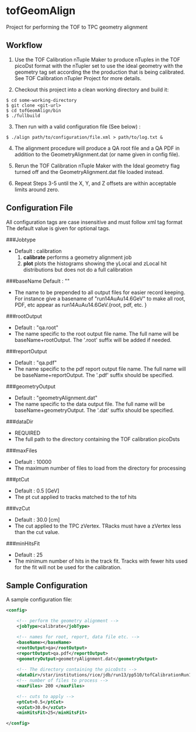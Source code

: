 tofGeomAlign
============

Project for performing the TOF to TPC geometry alignment


## Workflow
1)	Use the TOF Calibration nTuple Maker to produce nTuples in the TOF picoDst format with the nTupler set to use the ideal geometry with the geometry tag set according the the production that is being calibrated. See TOF Calibration nTupler Project for more details.

2) Checkout this project into a clean working directory and build it: 
```
$ cd some-working-directory	
$ git clone <git-url>
$ cd tofGeomAlign/bin
$ ./fullbuild
```

3) Then run with a valid configuration file (See below) :
```
$ ./align path/to/configuration/file.xml > path/to/log.txt &
```

4) The alignment procedure will produce a QA root file and a QA PDF in addition to the GeometryAlignment.dat (or name given in config file). 

5) Rerun the TOF Calibration nTuple Maker with the Ideal geometry flag turned off and the GeometryAlignment.dat file loaded instead.

6) Repeat Steps 3-5 until the X, Y, and Z offsets are within acceptable limits around zero.

## Configuration File

All configuration tags are case insensitive and must follow xml tag format
The default value is given for optional tags.

###Jobtype
* Default : calibration
  1. **calibrate**
performs a geometry alignment job
  2. **plot**
plots the histograms showing the yLocal and zLocal hit distributions but does not do a full calibration

###baseName
Default : ""
* The name to be prepended to all output files for easier record keeping. For instance give a basename of "run14AuAu14.6GeV" to make all root, PDF, etc appear as run14AuAu14.6GeV.{root, pdf, etc. } 

###rootOutput
* Default : "qa.root"
* The name specific to the root output file name. The full name will be baseName+rootOutput. The '.root' suffix will be added if needed.

###reportOutput
* Default : "qa.pdf"
* The name specific to the pdf report output file name. The full name will be baseName+reportOutput. The '.pdf' suffix should be specified.

###geometryOutput
* Default : "geometryAlignment.dat"
* The name specific to the data output file. The full name will be baseName+geometryOutput. The '.dat' suffix should be specified.

###dataDir
* REQUIRED
* The full path to the directory containing the TOF calibration picoDsts

###maxFiles
* Default : 10000
* The maximum number of files to load from the <dataDir> directory for processing

###ptCut
* Default : 0.5 [GeV]
* The pt cut applied to tracks matched to the tof hits

###vzCut
* Default : 30.0 [cm]
* The cut applied to the TPC zVertex. TRacks must have a zVertex less than the cut value.

###minHitsFit
* Default : 25
* The minimum number of hits in the track fit. Tracks with fewer hits used for the fit will not be used for the calibration.


## Sample Configuration
A sample configuration file:
```xml
<config>

	<!-- perform the geometry alignment -->
	<jobType>calibrate</jobType>

	<!-- names for root, report, data file etc. -->
	<baseName></baseName>
	<rootOutput>qa</rootOutput>
	<reportOutput>qa.pdf</reportOutput>
	<geometryOutput>geometryAlignment.dat</geometryOutput>
	
	<!-- The directory containing the picoDsts -->
	<dataDir>/star/institutions/rice/jdb/run13/pp510/tofCalibrationRun13/MuDstOutput/idealGeometry/output/</dataDir>
	<!-- number of files to process -->
	<maxFiles> 200 </maxFiles>

	<!-- cuts to apply -->
	<ptCut>0.5</ptCut>
	<vzCut>30.0</vzCut>
	<minHitsFit>25</minHitsFit>

</config>
```

